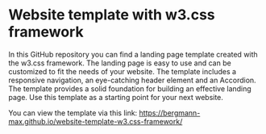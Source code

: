 # Website template with w3.css framework

In this GitHub repository you can find a landing page template created with the w3.css framework. The landing page is easy to use and can be customized to fit the needs of your website. The template includes a responsive navigation, an eye-catching header element and an Accordion. The template provides a solid foundation for building an effective landing page. Use this template as a starting point for your next website.


You can view the template via this link: https://bergmann-max.github.io/website-template-w3.css-framework/
